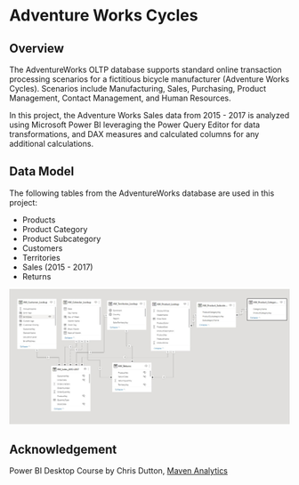 # Adventure Works Cycles

## Overview

The AdventureWorks OLTP database supports standard online transaction processing scenarios for a fictitious bicycle manufacturer (Adventure Works Cycles). Scenarios include Manufacturing, Sales, Purchasing, Product Management, Contact Management, and Human Resources.

In this project, the Adventure Works Sales data from 2015 - 2017 is analyzed using Microsoft Power BI leveraging the Power Query Editor for data transformations, and DAX measures and calculated columns for any additional calculations.

## Data Model

The following tables from the AdventureWorks database are used in this project:

- Products
- Product Category
- Product Subcategory
- Customers
- Territories
- Sales (2015 - 2017)
- Returns

![data-model](https://github.com/aj-menon/Maven-Analytics/blob/master/adventure_works/images/data_model.jpg?raw=true)

## Acknowledgement

Power BI Desktop Course by Chris Dutton, [Maven Analytics](https://www.mavenanalytics.io/)

